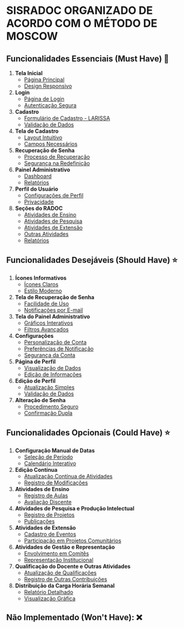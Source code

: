 # SISRADOC ORGANIZADO DE ACORDO COM O MÉTODO DE MOSCOW

## Funcionalidades Essenciais (Must Have) 🚀

1. **Tela Inicial**
   - [Página Principal](#)
   - [Design Responsivo](#)
2. **Login**
   - [Página de Login](#)
   - [Autenticação Segura](#)
3. **Cadastro**
   - [Formulário de Cadastro - LARISSA](https://5d3adaf1-ffc1-4cfb-b1e0-7a1e475c3bba-00-39igtdddxl5t2.riker.replit.dev/assets/pages/cadastro.html)
   - [Validação de Dados](#)
4. **Tela de Cadastro**
   - [Layout Intuitivo](#)
   - [Campos Necessários](#)
5. **Recuperação de Senha**
   - [Processo de Recuperação](#)
   - [Segurança na Redefinição](#)
6. **Painel Administrativo**
   - [Dashboard](#)
   - [Relatórios](#)
7. **Perfil do Usuário**
   - [Configurações de Perfil](#)
   - [Privacidade](#)
8. **Seções do RADOC**
   - [Atividades de Ensino](#)
   - [Atividades de Pesquisa](#)
   - [Atividades de Extensão](#)
   - [Outras Atividades](#)
   - [Relatórios](#)
   
## Funcionalidades Desejáveis (Should Have) ⭐

1. **Ícones Informativos**
   - [Ícones Claros](#)
   - [Estilo Moderno](#)
2. **Tela de Recuperação de Senha**
   - [Facilidade de Uso](#)
   - [Notificações por E-mail](#)
3. **Tela do Painel Administrativo**
   - [Gráficos Interativos](#)
   - [Filtros Avançados](#)
4. **Configurações**
   - [Personalização de Conta](#)
   - [Preferências de Notificação](#)
   - [Segurança da Conta](#)
5. **Página de Perfil**
   - [Visualização de Dados](#)
   - [Edição de Informações](#)
6. **Edição de Perfil**
   - [Atualização Simples](#)
   - [Validação de Dados](#)
7. **Alteração de Senha**
   - [Procedimento Seguro](#)
   - [Confirmação Dupla](#)
   
## Funcionalidades Opcionais (Could Have) ⭐

1. **Configuração Manual de Datas**
   - [Seleção de Período](#)
   - [Calendário Interativo](#)
2. **Edição Contínua**
   - [Atualização Contínua de Atividades](#)
   - [Registro de Modificações](#)
3. **Atividades de Ensino**
   - [Registro de Aulas](#)
   - [Avaliação Discente](#)
4. **Atividades de Pesquisa e Produção Intelectual**
   - [Registro de Projetos](#)
   - [Publicações](#)
5. **Atividades de Extensão**
   - [Cadastro de Eventos](#)
   - [Participação em Projetos Comunitários](#)
6. **Atividades de Gestão e Representação**
   - [Envolvimento em Comitês](#)
   - [Representação Institucional](#)
7. **Qualificação do Docente e Outras Atividades**
   - [Atualização de Qualificações](#)
   - [Registro de Outras Contribuições](#)
8. **Distribuição da Carga Horária Semanal**
   - [Relatório Detalhado](#)
   - [Visualização Gráfica](#)

## Não Implementado (Won't Have): ❌
